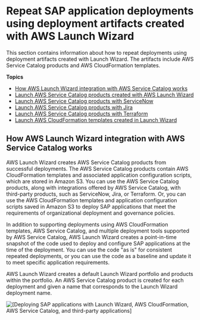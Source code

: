 # Repeat SAP application deployments using deployment artifacts created with AWS Launch Wizard<a name="launch-wizard-deployment-artifacts"></a>

This section contains information about how to repeat deployments using deployment artifacts created with Launch Wizard\. The artifacts include AWS Service Catalog products and AWS CloudFormation templates\.

**Topics**
+ [How AWS Launch Wizard integration with AWS Service Catalog works](#launch-wizard-sap-service-catalog-how-it-works)
+ [Launch AWS Service Catalog products created with AWS Launch Wizard](launch-wizard-sap-service-catalog.md)
+ [Launch AWS Service Catalog products with ServiceNow](launch-wizard-sap-service-catalog-servicenow.md)
+ [Launch AWS Service Catalog products with Jira](launch-wizard-sap-service-catalog-jira.md)
+ [Launch AWS Service Catalog products with Terraform](launch-wizard-sap-service-catalog-terraform.md)
+ [Launch AWS CloudFormation templates created in Launch Wizard](launch-wizard-sap-launch-artifacts-cloudformation.md)

## How AWS Launch Wizard integration with AWS Service Catalog works<a name="launch-wizard-sap-service-catalog-how-it-works"></a>

AWS Launch Wizard creates AWS Service Catalog products from successful deployments\. The AWS Service Catalog products contain AWS CloudFormation templates and associated application configuration scripts, which are stored in Amazon S3\. You can use the AWS Service Catalog products, along with integrations offered by AWS Service Catalog, with third\-party products, such as ServiceNow, Jira, or Terraform\. Or, you can use the AWS CloudFormation templates and application configuration scripts saved in Amazon S3 to deploy SAP applications that meet the requirements of organizational deployment and governance policies\.

In addition to supporting deployments using AWS CloudFormation templates, AWS Service Catalog, and multiple deployment tools supported by AWS Service Catalog, AWS Launch Wizard creates a point\-in\-time snapshot of the code used to deploy and configure SAP applications at the time of the deployment\. You can use the code "as is" for consistent repeated deployments, or you can use the code as a baseline and update it to meet specific application requirements\.

AWS Launch Wizard creates a default Launch Wizard portfolio and products within the portfolio\. An AWS Service Catalog product is created for each deployment and given a name that corresponds to the Launch Wizard deployment name\.

![\[Deploying SAP applications with Launch Wizard, AWS CloudFormation, AWS Service Catalog, and third-party applications\]](http://docs.aws.amazon.com/launchwizard/latest/userguide/images/lw-sc-architecture.png)